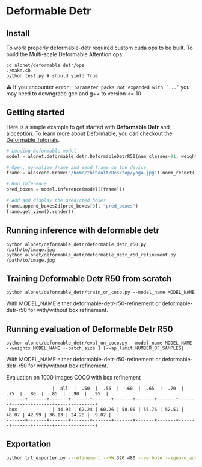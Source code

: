 
# Deformable Detr

## Install

To work properly deformable-detr required custom cuda ops to be built. To build the Multi-scale Deformable Attention ops:

```
cd alonet/deformable_detr/ops
./make.sh
python test.py # should yield True
```

:warning: If you encounter ```error: parameter packs not expanded with ‘...’``` you may need to downgrade gcc and g++ to version <= 10

## Getting started

Here is a simple example to get started with **Deformable Detr** and aloception. To learn more about Deformable, you can checkout the <a href="https://visual-behavior.github.io/aloception-oss/tutorials/training_deformable_detr.html">Deformable Tutorials<a/>.

```python
# Loading Deformable model
model = alonet.deformable_detr.DeformableDetrR50(num_classes=91, weights="deformable-detr-r50").eval()

# Open, normalize frame and send frame on the device
frame = aloscene.Frame("/home/thibault/Desktop/yoga.jpg").norm_resnet().to(torch.device("cuda"))

# Run inference
pred_boxes = model.inference(model([frame]))

# Add and display the predicted boxes
frame.append_boxes2d(pred_boxes[0], "pred_boxes")
frame.get_view().render()
```

## Running inference with deformable detr

```
python alonet/deformable_detr/deformable_detr_r50.py /path/to/image.jpg
python alonet/deformable_detr/deformable_detr_r50_refinement.py /path/to/image.jpg
```

## Training Deformable Detr R50 from scratch
```
python alonet/deformable_detr/train_on_coco.py --model_name MODEL_NAME
```
With MODEL_NAME either deformable-detr-r50-refinement or deformable-detr-r50 for with/without box refinement.

## Running evaluation of Deformable Detr R50
```
python alonet/deformable_detr/eval_on_coco.py --model_name MODEL_NAME --weights MODEL_NAME --batch_size 1 [--ap_limit NUMBER_OF_SAMPLES]
```
With MODEL_NAME either deformable-detr-r50-refinement or deformable-detr-r50 for with/without box refinement.

Evaluation on 1000 images COCO with box refinement
```
                 |  all  |  .50  |  .55  |  .60  |  .65  |  .70  |  .75  |  .80  |  .85  |  .90  |  .95  |
-------+-------+-------+-------+-------+-------+-------+-------+-------+-------+-------+-------+-------+
 box             | 44.93 | 62.24 | 60.26 | 58.00 | 55.76 | 52.51 | 48.07 | 42.99 | 36.13 | 24.28 |  9.02 |
-------+-------+-------+-------+-------+-------+-------+-------+-------+-------+-------+-------+-------+
```

## Exportation
```bash
python trt_exporter.py --refinement --HW 320 480 --verbose --ignore_adapt_graph
```
